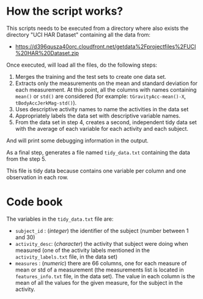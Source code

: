 # How the script works?
This scripts needs to be executed from a directory where also exists the
directory "UCI HAR Dataset" containing all the data from:
 * https://d396qusza40orc.cloudfront.net/getdata%2Fprojectfiles%2FUCI%20HAR%20Dataset.zip

Once executed, will load all the files, do the following steps:
 1. Merges the training and the test sets to create one data set.
 2. Extracts only the measurements on the mean and standard deviation for each measurement. At this point, all the columns with names containing `mean()` or `std()` are considered (for example: `tGravityAcc-mean()-X`, `tBodyAccJerkMag-std()`).
 3. Uses descriptive activity names to name the activities in the data set
 4. Appropriately labels the data set with descriptive variable names. 
 5. From the data set in step 4, creates a second, independent tidy data set with the average of each variable for each activity and each subject.

And will print some debugging information in the output.

As a final step, generates a file named `tidy_data.txt` containing the data from the step 5.

This file is tidy data because contains one variable per column and one observation in each row.

# Code book
The variables in the `tidy_data.txt` file are:
 * `subject_id`   : (_integer_) the identifier of the subject (number between 1 and 30)
 * `activity_desc`: (_character_) the activity that subject were doing when measured (one of the activity labels mentioned in the `activity_labels.txt` file, in the data set)
 * `measures`     : (_numeric_) there are 66 columns, one for each measure of mean or std of a measurement (the measurements list is located in `features_info.txt` file, in the data set). The value in each column is the mean of all the values for the given measure, for the subject in the activity.
